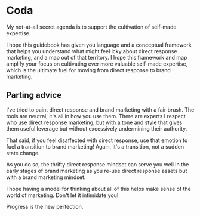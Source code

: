 # Coda

My not-at-all secret agenda is to support the cultivation of self-made expertise.

I hope this guidebook has given you language and a conceptual framework that helps you understand what might feel icky about direct response marketing, and a map out of that territory. I hope this framework and map amplify your focus on cultivating ever more valuable self-made expertise, which is the ultimate fuel for moving from direct response to brand marketing.

## Parting advice

I've tried to paint direct response and brand marketing with a fair brush. The tools are neutral; it's all in how you use them. There are experts I respect who use direct response marketing, but with a tone and style that gives them useful leverage but without excessively undermining their authority.

That said, if you feel disaffected with direct response, use that emotion to fuel a transition to brand marketing! Again, it's a transition, not a sudden state change.

As you do so, the thrifty direct response mindset can serve you well in the early stages of brand marketing as you re-use direct response assets but with a brand marketing mindset.

I hope having a model for thinking about all of this helps make sense of the world of marketing. Don't let it intimidate you! 

Progress is the new perfection.